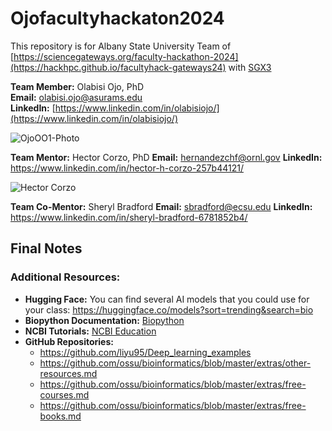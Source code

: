 # Ojofacultyhackaton2024
This repository is for Albany State University Team of [https://sciencegateways.org/faculty-hackathon-2024](https://hackhpc.github.io/facultyhack-gateways24) with [SGX3](https://sciencegateways.org/)

**Team Member:** Olabisi Ojo, PhD                                             
**Email:** [olabisi.ojo@asurams.edu](mailto:olabisi.ojo@asurams.edu)                                          
**LinkedIn:** [https://www.linkedin.com/in/olabisiojo/](https://www.linkedin.com/in/olabisiojo/)

![OjoOO1-Photo](https://github.com/user-attachments/assets/0219dc8e-f684-4040-87f9-316d5c89268d)


**Team Mentor:** Hector Corzo, PhD
**Email:** hernandezchf@ornl.gov
**LinkedIn:** https://www.linkedin.com/in/hector-h-corzo-257b44121/

![Hector Corzo](https://github.com/user-attachments/assets/dcc09d46-535c-4c1f-963d-7169ff7113a0)


**Team Co-Mentor:** Sheryl Bradford
**Email:** sbradford@ecsu.edu
**LinkedIn:** https://www.linkedin.com/in/sheryl-bradford-6781852b4/
















## **Final Notes**

### **Additional Resources:**
- **Hugging Face:** You can find several AI models that you could use for your class: https://huggingface.co/models?sort=trending&search=bio
- **Biopython Documentation:** [Biopython](https://biopython.org/wiki/Documentation)
- **NCBI Tutorials:** [NCBI Education](https://www.ncbi.nlm.nih.gov/home/tutorials/)
- **GitHub Repositories:** 
	- https://github.com/liyu95/Deep_learning_examples
	- https://github.com/ossu/bioinformatics/blob/master/extras/other-resources.md
	- https://github.com/ossu/bioinformatics/blob/master/extras/free-courses.md
	- https://github.com/ossu/bioinformatics/blob/master/extras/free-books.md

